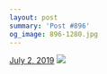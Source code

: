 ```yaml
---
layout: post
summary: 'Post #896'
og_image: 896-1280.jpg
---
```


<p>
  <time>
    <a href="/896">July 2, 2019</a>
  </time>
  <a href="/896">
    <img src="{{ site.assets_url }}/896-640.jpg" srcset="{{ site.assets_url }}/896-320.jpg 320w, {{ site.assets_url }}/896-640.jpg 640w, {{ site.assets_url }}/896-960.jpg 960w, {{ site.assets_url }}/896-1280.jpg 1280w" sizes="(min-width: 700px) 50vw, calc(100vw - 2rem)" />
  </a>
</p>

